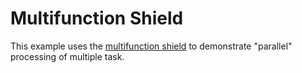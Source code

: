 # Multifunction Shield
This example uses the [multifunction shield](https://www.amazon.de/Hailege-Multifunktionale-Erweiterungskarte-Infrarot-Empf%C3%A4nger-Erweiterungsfunktion/dp/B07Y82V2SK/ref=asc_df_B07Y82V2SK?mcid=ca525e76b08b3d098cc3bf185179ebcf&th=1&psc=1&tag=googshopde-21&linkCode=df0&hvadid=696321262544&hvpos=&hvnetw=g&hvrand=6870903724215630989&hvpone=&hvptwo=&hvqmt=&hvdev=c&hvdvcmdl=&hvlocint=&hvlocphy=9042490&hvtargid=pla-1650224597464&psc=1&gad_source=1) to demonstrate "parallel" processing of multiple task.   